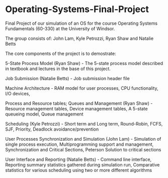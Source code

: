 Operating-Systems-Final-Project
===============================

Final Project of our simulation of an OS for the course Operating Systems Fundamentals (60-330) at the University of Windsor.

The group consists of:
John Lam, Kyle Petrozzi, Ryan Shaw and Natalie Betts

The core components of the project is to demostrate:

  5-State Process Model (Ryan Shaw) - 
    The 5-state process model described in textbook and lectures in the base of this project.
    
  Job Submission (Natalie Betts) - 
       Job submission header file
    
  Machine Architecture - 
       RAM model for user processes,
       CPU functionality, 
       I/O devices, 
    
  Process and Resource tables; Queues and Management (Ryan Shaw) -
       Resource management tables, 
       Device management tables, 
       A 5-state queueing model, 
       Queue management
    
  Scheduling (Kyle Petrozzi) - 
       Short term and Long term, 
       Round-Robin, FCFS, SJF, Priority, 
       Deadlock avoidance/prevention
    
  User Processes Synchronization and Simulation (John Lam) - 
       Simulation of single process execution, 
       Multiprogramming support and management, 
       Synchronization and Critical Sections, 
       Peterson Solution to critical sections
    
  User Interface and Reporting (Natalie Betts) - 
       Command line interface, 
       Reporting summary statistics gathered during simulation run, 
       Comparative statistics for various scheduling using two or more different algorithms
